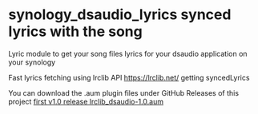 # synology_dsaudio_lyrics synced lyrics with the song
Lyric module to get your song files lyrics for your dsaudio application on your synology

Fast lyrics fetching using lrclib API https://lrclib.net/ getting syncedLyrics

You can download the .aum plugin files under GitHub Releases of this project
[first v1.0 release lrclib_dsaudio-1.0.aum](https://github.com/oukidotcom/synology_dsaudio_lyrics/releases/tag/lrclib_dsaudio-1.0)



